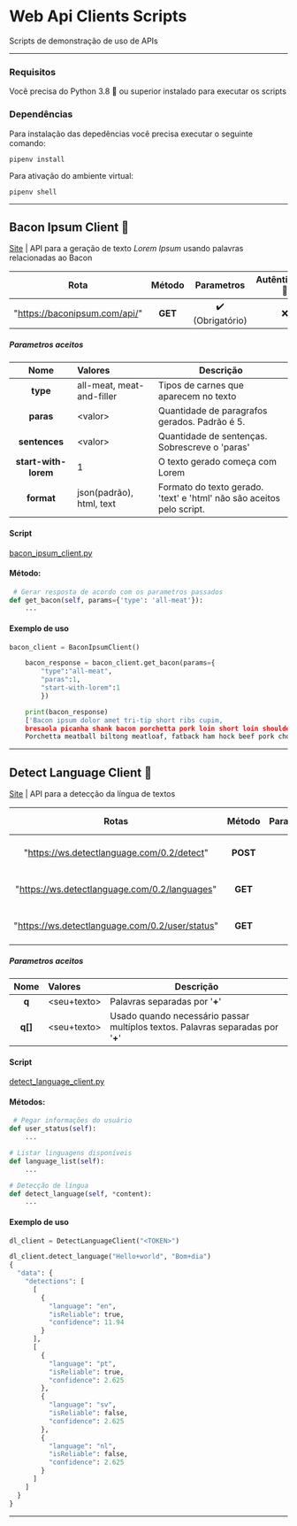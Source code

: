 # Web Api Clients Scripts

Scripts de demonstração de uso de APIs

----
### Requisitos
Você precisa do Python 3.8 :snake: ou superior instalado para executar os scripts

### Dependências
Para instalação das depedências você precisa executar o seguinte comando:
```
pipenv install
```
Para ativação do ambiente virtual:
```
pipenv shell
```
---
## Bacon Ipsum Client :bacon:
[Site](https://baconipsum.com/json-api/) |
API para a geração de texto *Lorem Ipsum* usando palavras relacionadas ao Bacon

Rota | Método | Parametros | Autênticação :key:
|:---:|:---:|:---:|:---:|
| "https://baconipsum.com/api/" | **GET** | :heavy_check_mark: (Obrigatório) | :x:

##### Parametros aceitos
|Nome|Valores|Descrição|
|:---:|:---|---|
|**type**|all-meat, meat-and-filler|Tipos de carnes que aparecem no texto|
|**paras**| \<valor> | Quantidade de paragrafos gerados. Padrão é 5.|
|**sentences**| \<valor> | Quantidade de sentenças. Sobrescreve o 'paras'|
|**start-with-lorem**|1|O texto gerado começa com Lorem|
|**format**| json(padrão), html, text | Formato do texto gerado. 'text' e 'html' não são aceitos pelo script.
#### Script

[bacon_ipsum_client.py](https://github.com/LucasCarrias/web-api-clients/blob/master/bacon_ipsum_client.py)


#### Método:
```python
 # Gerar resposta de acordo com os parametros passados
def get_bacon(self, params={'type': 'all-meat'}):
    ...
```
#### Exemplo de uso
```python
bacon_client = BaconIpsumClient()

    bacon_response = bacon_client.get_bacon(params={
        "type":"all-meat",
        "paras":1,
        "start-with-lorem":1
        })

    print(bacon_response)
    ['Bacon ipsum dolor amet tri-tip short ribs cupim, 
    bresaola picanha shank bacon porchetta pork loin short loin shoulder andouille biltong beef ribs. 
    Porchetta meatball biltong meatloaf, fatback ham hock beef pork chop pig picanha.']

```
---
## Detect Language Client :speech_balloon:
[Site](https://detectlanguage.com/) |
API para a detecção da língua de textos

Rotas | Método | Parametros | Autênticação :key:| Descrição
|:---:|:---:|:---:|:---:|---|
| "https://ws.detectlanguage.com/0.2/detect" | **POST** | :heavy_check_mark: | :heavy_check_mark:| Detecção de linguagem
| "https://ws.detectlanguage.com/0.2/languages" | **GET** | :x: | :x: | Lista das linguas disponíveis
| "https://ws.detectlanguage.com/0.2/user/status" | **GET** | :x: | :heavy_check_mark: | Informações sobre o usuário

##### Parametros aceitos
|Nome|Valores|Descrição|
|:---:|:---|---|
|**q**|\<seu+texto>|Palavras separadas por '**+**'|
|**q[]**|\<seu+texto>|Usado quando necessário passar multíplos textos. Palavras separadas por '**+**'|

#### Script
[detect_language_client.py](https://github.com/LucasCarrias/web-api-clients/blob/master/detect_language_client.py)

#### Métodos:
```python
 # Pegar informações do usuário
def user_status(self):
    ...

# Listar linguagens disponíveis
def language_list(self):
    ...

# Detecção de língua
def detect_language(self, *content):
    ...
```
#### Exemplo de uso
```python
dl_client = DetectLanguageClient("<TOKEN>")

dl_client.detect_language("Hello+world", "Bom+dia")
{
  "data": {
    "detections": [
      [
        {
          "language": "en",
          "isReliable": true,
          "confidence": 11.94
        }
      ],
      [
        {
          "language": "pt",
          "isReliable": true,
          "confidence": 2.625
        },
        {
          "language": "sv",
          "isReliable": false,
          "confidence": 2.625
        },
        {
          "language": "nl",
          "isReliable": false,
          "confidence": 2.625
        }
      ]
    ]
  }
}
```
---